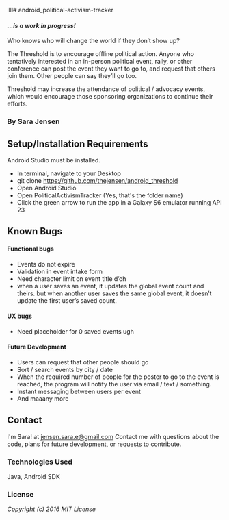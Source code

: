 llll# android_political-activism-tracker

#### _...is a work in progress!_
Who knows who will change the world if they don’t show up?

The Threshold is to encourage offline political action. Anyone who tentatively interested in an in-person political event, rally, or other conference can post the event they want to go to, and request that others join them. Other people can say they’ll go too.

Threshold may increase the attendance of political / advocacy events, which would encourage those sponsoring organizations to continue their efforts.

### By Sara Jensen

## Setup/Installation Requirements

Android Studio must be installed.

* In terminal, navigate to your Desktop
* git clone https://github.com/thejensen/android_threshold
* Open Android Studio
* Open PoliticalActivismTracker (Yes, that's the folder name)
* Click the green arrow to run the app in a Galaxy S6 emulator running API 23

## Known Bugs

#### Functional bugs

* Events do not expire
* Validation in event intake form
* Need character limit on event title d’oh
* when a user saves an event, it updates the global event count and theirs. but when another user saves the same global event, it doesn’t update the first user’s saved count.

#### UX bugs

* Need placeholder for 0 saved events ugh

#### Future Development

* Users can request that other people should go
* Sort / search events by city / date
* When the required number of people for the poster to go to the event is reached, the program will notify the user via email / text / something.
* Instant messaging between users per event
* And maaany more

## Contact

I'm Sara! at jensen.sara.e@gmail.com 
Contact me with questions about the code, plans for future development, or requests to contribute.

### Technologies Used

Java, Android SDK

### License

_Copyright (c) 2016 MIT License_
